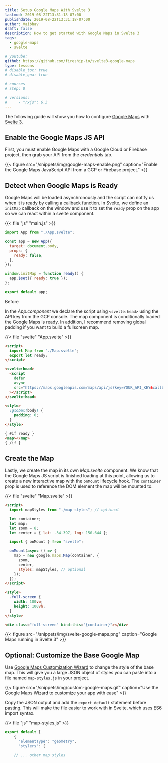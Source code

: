 ```yaml
---
title: Setup Google Maps With Svelte 3
lastmod: 2019-08-22T13:31:18-07:00
publishdate: 2019-08-22T13:31:18-07:00
author: Vaibhav
draft: false
description: How to get started with Google Maps in Svelte 3
tags:
  - google-maps
  - svelte

# youtube:
github: https://github.com/fireship-io/svelte3-google-maps
type: lessons
# disable_toc: true
# disable_qna: true

# courses
# step: 0

# versions:
#     - "rxjs": 6.3
---
```


The following guide will show you how to configure [Google Maps](https://developers.google.com/maps/documentation/javascript/tutorial) with [Svelte 3](https://svelte.dev/).

## Enable the Google Maps JS API

First, you must enable Google Maps with a Google Cloud or Firebase project, then grab your API from the _credentials_ tab.

{{< figure src="/snippets/img/google-maps-enable.png" caption="Enable the Google Maps JavaScript API from a GCP or Firebase project." >}}

## Detect when Google Maps is Ready

Google Maps will be loaded asynchronously and the script can notify us when it is ready by calling a callback function. In Svelte, we define an `initMap` callback on the window and use it to set the `ready` prop on the app so we can react within a svelte component.

{{< file "js" "main.js" >}}

```js
import App from "./App.svelte";

const app = new App({
  target: document.body,
  props: {
    ready: false,
  },
});

window.initMap = function ready() {
  app.$set({ ready: true });
};

export default app;
```

Before

In the _App.component_ we declare the script using `<svelte:head>` using the API key from the GCP console. The map component is conditionally loaded the Google Maps is ready. In addition, I recommend removing global padding if you want to build a fullscreen map.

{{< file "svelte" "App.svelte" >}}

```html
<script>
  import Map from "./Map.svelte";
  export let ready;
</script>

<svelte:head>
  <script
    defer
    async
    src="https://maps.googleapis.com/maps/api/js?key=YOUR_API_KEY&callback=initMap"
  ></script>
</svelte:head>

<style>
  :global(body) {
    padding: 0;
  }
</style>

{ #if ready }
<map></map>
{ /if }
```

## Create the Map

Lastly, we create the map in its own _Map.svelte_ component. We know that the Google Maps JS script is finished loading at this point, allowing us to create a new interactive map with the `onMount` lifecycle hook. The `container` prop is used to reference the DOM element the map will be mounted to.

{{< file "svelte" "Map.svelte" >}}

```html
<script>
  import mapStyles from "./map-styles"; // optional

  let container;
  let map;
  let zoom = 8;
  let center = { lat: -34.397, lng: 150.644 };

  import { onMount } from "svelte";

  onMount(async () => {
    map = new google.maps.Map(container, {
      zoom,
      center,
      styles: mapStyles, // optional
    });
  });
</script>

<style>
  .full-screen {
    width: 100vw;
    height: 100vh;
  }
</style>

<div class="full-screen" bind:this="{container}"></div>
```

{{< figure src="/snippets/img/svelte-google-maps.png" caption="Google Maps running in Svelte 3" >}}

## Optional: Customize the Base Google Map

Use [Google Maps Customization Wizard](https://mapstyle.withgoogle.com/) to change the style of the base map. This will give you a large JSON object of styles you can paste into a file named `map-styles.js` in your project.

{{< figure src="/snippets/img/custom-google-maps.gif" caption="Use the Google Maps Wizard to customize your app with ease" >}}

Copy the JSON output and add the `export default` statement before pasting. This will make the file easier to work with in Svelte, which uses ES6 import syntax.

{{< file "js" "map-styles.js" >}}

```js
export default [
    {
      "elementType": "geometry",
      "stylers": [

    // ... other map styles
```
